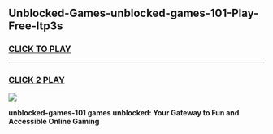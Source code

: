 
## Unblocked-Games-unblocked-games-101-Play-Free-ltp3s
<h3>
<a href="https://premium76.site?title=unblocked-games-101&ref=12A">CLICK TO PLAY</a></h3>
<hr>

<h3>
<a href="https://premium76.site?title=unblocked-games-101&ref=12A">CLICK 2 PLAY</a>
  
</h3>

<a href="https://premium76.site?title=unblocked-games-101&ref=12A"><img src="https://clearcache.store/games.png"></a>


**unblocked-games-101 games unblocked: Your Gateway to Fun and Accessible Online Gaming**
